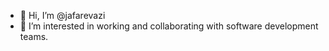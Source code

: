 - 👋 Hi, I’m @jafarevazi
- 👀 I’m interested in working and collaborating with software development teams.
